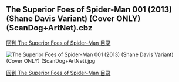 ## The Superior Foes of Spider-Man 001 (2013) (Shane Davis Variant) (Cover ONLY) (ScanDog+ArtNet).cbz


[回到 The Superior Foes of Spider-Man 目录](https://github.com/alicewish/markdown/blob/master/series/Superior-Foes-of-Spider-Man.md)


![The Superior Foes of Spider-Man 001 (2013) (Shane Davis Variant) (Cover ONLY) (ScanDog+ArtNet).jpg](https://wx1.sinaimg.cn/large/6a9fdecaly1fr0y2mrh2kj21401pfe7o.jpg)

[回到 The Superior Foes of Spider-Man 目录](https://github.com/alicewish/markdown/blob/master/series/Superior-Foes-of-Spider-Man.md)

